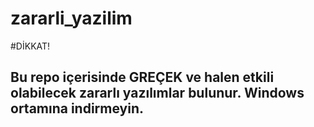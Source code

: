 # zararli_yazilim
#DİKKAT!
## Bu repo içerisinde GREÇEK ve halen etkili olabilecek zararlı yazılımlar bulunur. Windows ortamına indirmeyin. 
